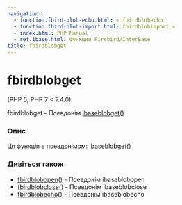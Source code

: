 ```yaml
---
navigation:
  - function.fbird-blob-echo.html: « fbirdblobecho
  - function.fbird-blob-import.html: fbirdblobimport »
  - index.html: PHP Manual
  - ref.ibase.html: Функции Firebird/InterBase
title: fbirdblobget
---
```

# fbirdblobget

(PHP 5, PHP 7 < 7.4.0)

fbirdblobget - Псевдонім [ibaseblobget()](function.ibase-blob-get.html)

### Опис

Ця функція є псевдонімом: [ibaseblobget()](function.ibase-blob-get.html)

### Дивіться також

-   [fbirdblobopen()](function.fbird-blob-open.html) - Псевдонім ibaseblobopen
-   [fbirdblobclose()](function.fbird-blob-close.html) - Псевдонім ibaseblobclose
-   [fbirdblobecho()](function.fbird-blob-echo.html) - Псевдонім ibaseblobecho
